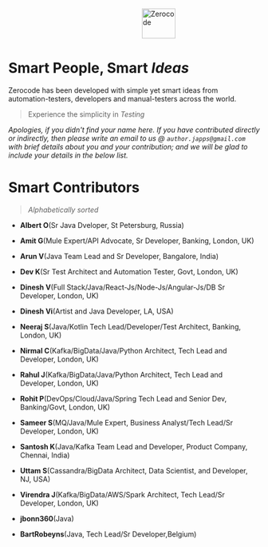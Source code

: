 
<br/>

&nbsp; &nbsp; 
&nbsp; &nbsp; &nbsp; &nbsp; &nbsp; &nbsp; &nbsp; &nbsp; &nbsp; &nbsp; &nbsp; &nbsp; &nbsp; &nbsp; &nbsp; &nbsp;  &nbsp; &nbsp; &nbsp; &nbsp; &nbsp; &nbsp; &nbsp; &nbsp; &nbsp; &nbsp; &nbsp; &nbsp; &nbsp; &nbsp; &nbsp; &nbsp;   <img width="67.5"  height="60" alt="Zerocode" src="https://user-images.githubusercontent.com/12598420/51964581-e5a78e80-245e-11e9-9400-72c4c02ac555.png">

Smart People, Smart _Ideas_
===
Zerocode has been developed with simple yet smart ideas from automation-testers, developers and manual-testers across the world.

> Experience the simplicity in _Testing_

_Apologies, if you didn't find your name here. If you have contributed directly or indirectly, then please write an email to us  @ `author.japps@gmail.com` with brief details about you and your contribution; and we will be glad to include your details in the below list._


Smart Contributors
===

> _Alphabetically sorted_

+ **Albert O**(Sr Java Dveloper, St Petersburg, Russia)

+ **Amit G**(Mule Expert/API Advocate, Sr Developer, Banking, London, UK)

+ **Arun V**(Java Team Lead and Sr Developer, Bangalore, India)

+ **Dev K**(Sr Test Architect and Automation Tester, Govt, London, UK)

+ **Dinesh V**(Full Stack/Java/React-Js/Node-Js/Angular-Js/DB Sr Developer, London, UK)

+ **Dinesh Vi**(Artist and Java Developer, LA, USA)

+ **Neeraj S**(Java/Kotlin Tech Lead/Developer/Test Architect, Banking, London, UK)

+ **Nirmal C**(Kafka/BigData/Java/Python Architect, Tech Lead and Developer, London, UK)

+ **Rahul J**(Kafka/BigData/Java/Python Architect, Tech Lead and Developer, London, UK)

+ **Rohit P**(DevOps/Cloud/Java/Spring Tech Lead and Senior Dev, Banking/Govt, London, UK)

+ **Sameer S**(MQ/Java/Mule Expert, Business Analyst/Tech Lead/Sr Developer, London, UK)

+ **Santosh K**(Java/Kafka Team Lead and Developer, Product Company, Chennai, India)

+ **Uttam S**(Cassandra/BigData Architect, Data Scientist, and Developer, NJ, USA)

+ **Virendra J**(Kafka/BigData/AWS/Spark Architect, Tech Lead/Sr Developer, London, UK)

+ **jbonn360**(Java)

+ **BartRobeyns**(Java, Tech Lead/Sr Developer,Belgium)

